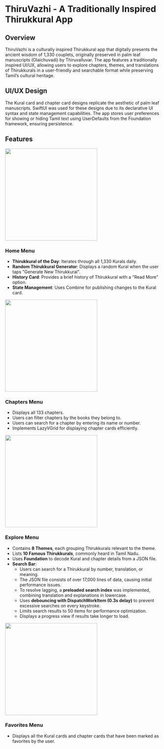 # ThiruVazhi - A Traditionally Inspired Thirukkural App

## Overview
ThiruVazhi is a culturally inspired Thirukkural app that digitally presents the ancient wisdom of 1,330 couplets, originally preserved in palm leaf manuscripts (Olaichuvadi) by Thiruvalluvar. The app features a traditionally inspired UI/UX, allowing users to explore chapters, themes, and translations of Thirukkurals in a user-friendly and searchable format while preserving Tamil’s cultural heritage.

## UI/UX Design
The Kural card and chapter card designs replicate the aesthetic of palm leaf manuscripts. SwiftUI was used for these designs due to its declarative UI syntax and state management capabilities. The app stores user preferences for showing or hiding Tamil text using UserDefaults from the Foundation framework, ensuring persistence.

## Features

<img src="https://github.com/user-attachments/assets/7a9cd46d-6ea8-4645-af09-91b7ad695c21" width="300" />

### Home Menu
- **Thirukkural of the Day**: Iterates through all 1,330 Kurals daily.
- **Random Thirukkural Generator**: Displays a random Kural when the user taps "Generate New Thirukkural".
- **History Card**: Provides a brief history of Thirukkural with a "Read More" option.
- **State Management**: Uses Combine for publishing changes to the Kural card.

<img src="https://github.com/user-attachments/assets/24455084-1fff-47c9-80ca-8b37ef52c6a9" width="300" />

### Chapters Menu
- Displays all 133 chapters.
- Users can filter chapters by the books they belong to.
- Users can search for a chapter by entering its name or number.
- Implements LazyVGrid for displaying chapter cards efficiently.

<img src="https://github.com/user-attachments/assets/8e75a547-17eb-4485-b93c-c5c863333e11" width="300" />

### Explore Menu
- Contains **8 Themes**, each grouping Thirukkurals relevant to the theme.
- Lists **10 Famous Thirukkurals**, commonly heard in Tamil Nadu.
- Uses **Foundation** to decode Kural and chapter details from a JSON file.
- **Search Bar**:
  - Users can search for a Thirukkural by number, translation, or meaning.
  - The JSON file consists of over 17,000 lines of data, causing initial performance issues.
  - To resolve lagging, a **preloaded search index** was implemented, combining translation and explanations in lowercase.
  - Uses **debouncing with DispatchWorkItem (0.3s delay)** to prevent excessive searches on every keystroke.
  - Limits search results to 50 items for performance optimization.
  - Displays a progress view if results take longer to load.

<img src="https://github.com/user-attachments/assets/d866c834-048c-469e-854f-39a8d54584de" width="300" />

### Favorites Menu
- Displays all the Kural cards and chapter cards that have been marked as favorites by the user.
